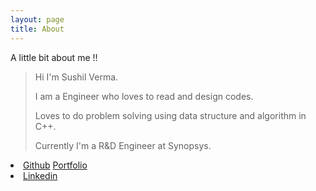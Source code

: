 ```yaml
---
layout: page
title: About
---
```


A little bit about me !!
> Hi I'm Sushil Verma. 
> 
> I am a Engineer who loves to read and design codes.
> 
> Loves to do problem solving using data structure and algorithm in C++. 
> 
> Currently I'm a R&D Engineer at Synopsys.



<section>
        <li>
          <a href="https://github.com/shushill">Github</a>
          <a href="https://shushill.github.io/">Portfolio</a> 
        </li>
         <li>
          <a href="https://www.linkedin.com/in/shushill">Linkedin</a>
        </li>
</section>

